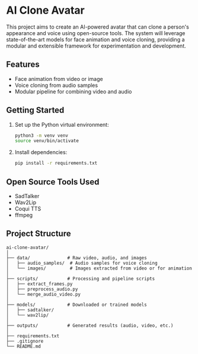# AI Clone Avatar

This project aims to create an AI-powered avatar that can clone a person's appearance and voice using open-source tools. The system will leverage state-of-the-art models for face animation and voice cloning, providing a modular and extensible framework for experimentation and development.

## Features
- Face animation from video or image
- Voice cloning from audio samples
- Modular pipeline for combining video and audio

## Getting Started
1. Set up the Python virtual environment:
   ```bash
   python3 -m venv venv
   source venv/bin/activate
   ```
2. Install dependencies:
   ```bash
   pip install -r requirements.txt
   ```

## Open Source Tools Used
- SadTalker
- Wav2Lip
- Coqui TTS
- ffmpeg

## Project Structure
```
ai-clone-avatar/
│
├── data/              # Raw video, audio, and images
│   ├── audio_samples/  # Audio samples for voice cloning
│   └── images/         # Images extracted from video or for animation
│
├── scripts/           # Processing and pipeline scripts
│   ├── extract_frames.py
│   ├── preprocess_audio.py
│   └── merge_audio_video.py
│
├── models/            # Downloaded or trained models
│   ├── sadtalker/
│   └── wav2lip/
│
├── outputs/           # Generated results (audio, video, etc.)
│
├── requirements.txt
├── .gitignore
└── README.md
``` 